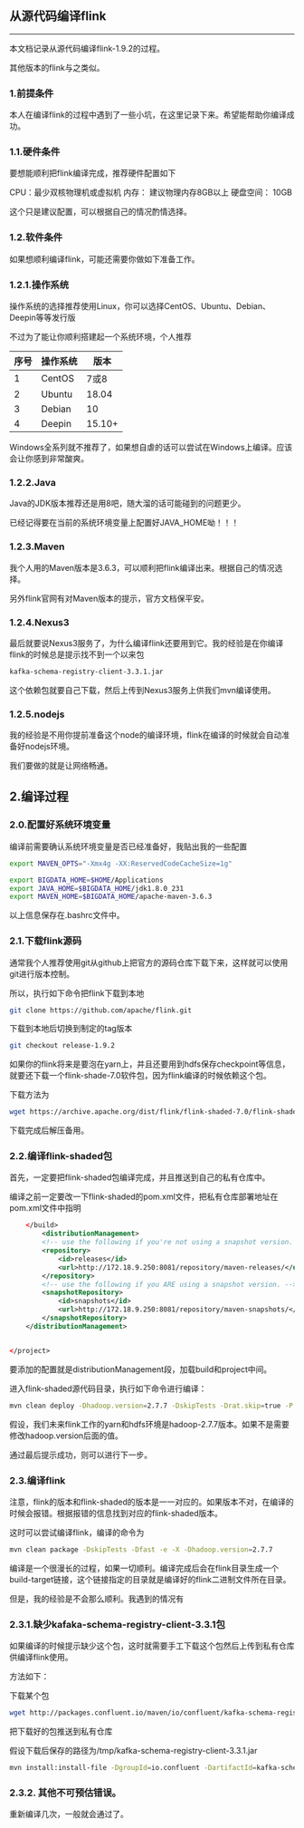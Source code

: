 ## 从源代码编译flink
-----

本文档记录从源代码编译flink-1.9.2的过程。

其他版本的flink与之类似。


### 1.前提条件

本人在编译flink的过程中遇到了一些小坑，在这里记录下来。希望能帮助你编译成功。


### 1.1.硬件条件

要想能顺利把flink编译完成，推荐硬件配置如下

CPU：最少双核物理机或虚拟机
内存： 建议物理内存8GB以上
硬盘空间： 10GB

这个只是建议配置，可以根据自己的情况酌情选择。

### 1.2.软件条件

如果想顺利编译flink，可能还需要你做如下准备工作。

### 1.2.1.操作系统

操作系统的选择推荐使用Linux，你可以选择CentOS、Ubuntu、Debian、Deepin等等发行版

不过为了能让你顺利搭建起一个系统环境，个人推荐

|序号|操作系统|版本|
|-----|-----|-----|
|1|CentOS| 7或8|
|2|Ubuntu| 18.04|
|3|Debian| 10|
|4|Deepin| 15.10+|

Windows全系列就不推荐了，如果想自虐的话可以尝试在Windows上编译。应该会让你感到非常酸爽。

### 1.2.2.Java

Java的JDK版本推荐还是用8吧，随大溜的话可能碰到的问题更少。

已经记得要在当前的系统环境变量上配置好JAVA_HOME呦！！！

### 1.2.3.Maven

我个人用的Maven版本是3.6.3，可以顺利把flink编译出来。根据自己的情况选择。

另外flink官网有对Maven版本的提示，官方文档保平安。

### 1.2.4.Nexus3

最后就要说Nexus3服务了，为什么编译flink还要用到它。我的经验是在你编译flink的时候总是提示找不到一个以来包

```txt
kafka-schema-registry-client-3.3.1.jar
```

这个依赖包就要自己下载，然后上传到Nexus3服务上供我们mvn编译使用。

### 1.2.5.nodejs

我的经验是不用你提前准备这个node的编译环境，flink在编译的时候就会自动准备好nodejs环境。

我们要做的就是让网络畅通。


## 2.编译过程

### 2.0.配置好系统环境变量

编译前需要确认系统环境变量是否已经准备好，我贴出我的一些配置

```bash
export MAVEN_OPTS="-Xmx4g -XX:ReservedCodeCacheSize=1g"

export BIGDATA_HOME=$HOME/Applications
export JAVA_HOME=$BIGDATA_HOME/jdk1.8.0_231
export MAVEN_HOME=$BIGDATA_HOME/apache-maven-3.6.3

```
以上信息保存在.bashrc文件中。

### 2.1.下载flink源码

通常我个人推荐使用git从github上把官方的源码仓库下载下来，这样就可以使用git进行版本控制。

所以，执行如下命令把flink下载到本地

```bash
git clone https://github.com/apache/flink.git
```

下载到本地后切换到制定的tag版本

```bash
git checkout release-1.9.2
```

如果你的flink将来是要泡在yarn上，并且还要用到hdfs保存checkpoint等信息，就要还下载一个flink-shade-7.0软件包，因为flink编译的时候依赖这个包。

下载方法为

```bash
wget https://archive.apache.org/dist/flink/flink-shaded-7.0/flink-shaded-7.0-src.tgz
```
下载完成后解压备用。


### 2.2.编译flink-shaded包

首先，一定要把flink-shaded包编译完成，并且推送到自己的私有仓库中。

编译之前一定要改一下flink-shaded的pom.xml文件，把私有仓库部署地址在pom.xml文件中指明

```xml
    </build>
        <distributionManagement>
        <!-- use the following if you're not using a snapshot version. -->
        <repository>
            <id>releases</id>
            <url>http://172.18.9.250:8081/repository/maven-releases/</url>
        </repository>
        <!-- use the following if you ARE using a snapshot version. -->
        <snapshotRepository>
            <id>snapshots</id>
            <url>http://172.18.9.250:8081/repository/maven-snapshots/</url>
        </snapshotRepository>
    </distributionManagement>


</project>
```

要添加的配置就是distributionManagement段，加载build和project中间。

进入flink-shaded源代码目录，执行如下命令进行编译：

```bash
mvn clean deploy -Dhadoop.version=2.7.7 -DskipTests -Drat.skip=true -P release

```
假设，我们未来flink工作的yarn和hdfs环境是hadoop-2.7.7版本。如果不是需要修改hadoop.version后面的值。

通过最后提示成功，则可以进行下一步。


### 2.3.编译flink

注意，flink的版本和flink-shaded的版本是一一对应的。如果版本不对，在编译的时候会报错。根据报错的信息找到对应的flink-shaded版本。

这时可以尝试编译flink，编译的命令为

```bash
mvn clean package -DskipTests -Dfast -e -X -Dhadoop.version=2.7.7 
```

编译是一个很漫长的过程，如果一切顺利。编译完成后会在flink目录生成一个build-target链接，这个链接指定的目录就是编译好的flink二进制文件所在目录。

但是，我的经验是不会那么顺利。我遇到的情况有

### 2.3.1.缺少kafaka-schema-registry-client-3.3.1包


如果编译的时候提示缺少这个包，这时就需要手工下载这个包然后上传到私有仓库供编译flink使用。

方法如下：

下载某个包

```bash
wget http://packages.confluent.io/maven/io/confluent/kafka-schema-registry-client/3.3.1/kafka-schema-registry-client-3.3.1.jar
```


把下载好的包推送到私有仓库

假设下载后保存的路径为/tmp/kafka-schema-registry-client-3.3.1.jar

```bash
mvn install:install-file -DgroupId=io.confluent -DartifactId=kafka-schema-registry-client -Dversion=3.3.1 -Dpackaging=jar -Dfile=/tmp/kafka-schema-registry-client-3.3.1.jar
```

### 2.3.2. 其他不可预估错误。

重新编译几次，一般就会通过了。